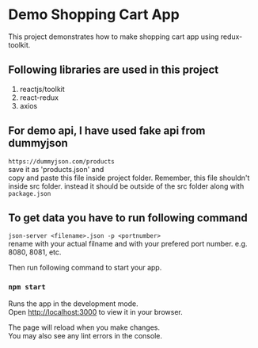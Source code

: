 # Demo Shopping Cart App
This project demonstrates how to make shopping cart app using redux-toolkit.

## Following libraries are used in this project
1) reactjs/toolkit
2) react-redux
3) axios

## For demo api, I have used fake api from dummyjson 
`https://dummyjson.com/products` \
save it as 'products.json' and \
copy and paste this file inside project folder. Remember, this file shouldn't inside src folder. instead it should be outside of the src folder along with `package.json`

## To get data you have to run following command
`json-server <filename>.json -p <portnumber>` \
rename <filename> with your actual filname and <portnumber> with your prefered port number. e.g. 8080, 8081, etc.

Then run following command to start your app.
### `npm start`

Runs the app in the development mode.\
Open [http://localhost:3000](http://localhost:3000) to view it in your browser.

The page will reload when you make changes.\
You may also see any lint errors in the console.


